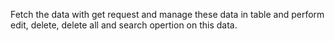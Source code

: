 Fetch the data with get request and manage these data in table and perform edit, delete, delete all and search opertion on this data.
